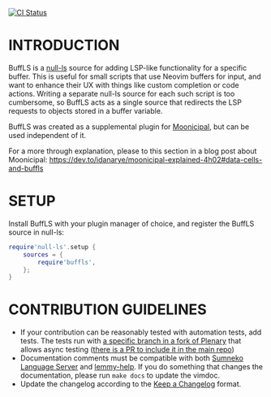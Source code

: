[![CI Status](https://github.com/idanarye/nvim-buffls/workflows/CI/badge.svg)](https://github.com/idanarye/buffls/actions)

INTRODUCTION
============

BuffLS is a [null-ls](https://github.com/jose-elias-alvarez/null-ls.nvim) source for adding LSP-like functionality for a specific buffer. This is useful for small scripts that use Neovim buffers for input, and want to enhance their UX with things like custom completion or code actions. Writing a separate null-ls source for each such script is too cumbersome, so BuffLS acts as a single source that redirects the LSP requests to objects stored in a buffer variable.

BuffLS was created as a supplemental plugin for [Moonicipal](https://github.com/idanarye/nvim-moonicipal), but can be used independent of it.

For a more through explanation, please to this section in a blog post about Moonicipal: https://dev.to/idanarye/moonicipal-explained-4h02#data-cells-and-buffls


SETUP
=====

Install BuffLS with your plugin manager of choice, and register the BuffLS source in null-ls:

```lua
require'null-ls'.setup {
    sources = {
        require'buffls',
    };
}
```

CONTRIBUTION GUIDELINES
=======================

* If your contribution can be reasonably tested with automation tests, add tests. The tests run with [a specific branch in a fork of Plenary](https://github.com/idanarye/plenary.nvim/tree/async-testing) that allows async testing ([there is a PR to include it in the main repo](https://github.com/nvim-lua/plenary.nvim/pull/426)) 
* Documentation comments must be compatible with both [Sumneko Language Server](https://github.com/sumneko/lua-language-server/wiki/Annotations) and [lemmy-help](https://github.com/numToStr/lemmy-help/blob/master/emmylua.md). If you do something that changes the documentation, please run `make docs` to update the vimdoc.
* Update the changelog according to the [Keep a Changelog](http://keepachangelog.com/en/1.0.0/) format.
